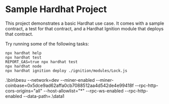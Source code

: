 # Sample Hardhat Project

This project demonstrates a basic Hardhat use case. It comes with a sample contract, a test for that contract, and a Hardhat Ignition module that deploys that contract.

Try running some of the following tasks:

```shell
npx hardhat help
npx hardhat test
REPORT_GAS=true npx hardhat test
npx hardhat node
npx hardhat ignition deploy ./ignition/modules/Lock.js
```

.\bin\besu --network=dev --miner-enabled --miner-coinbase=0x5dce9ad62affa0cb7088512aa4d542de4e99418f --rpc-http-cors-origins="all" --host-allowlist="*" --rpc-ws-enabled --rpc-http-enabled --data-path=.\data1
